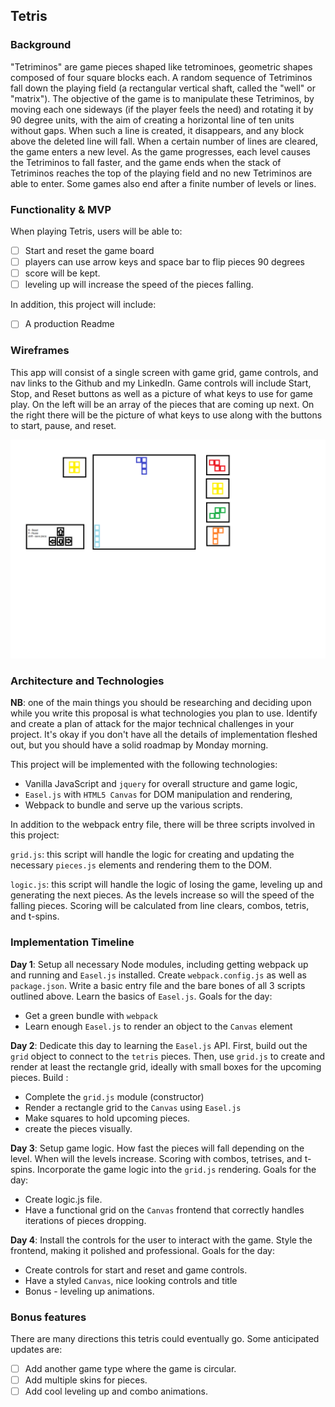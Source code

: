 ## Tetris

### Background

"Tetriminos" are game pieces shaped like tetrominoes, geometric shapes composed of four square blocks each. A random sequence of Tetriminos fall down the playing field (a rectangular vertical shaft, called the "well" or "matrix"). The objective of the game is to manipulate these Tetriminos, by moving each one sideways (if the player feels the need) and rotating it by 90 degree units, with the aim of creating a horizontal line of ten units without gaps. When such a line is created, it disappears, and any block above the deleted line will fall. When a certain number of lines are cleared, the game enters a new level. As the game progresses, each level causes the Tetriminos to fall faster, and the game ends when the stack of Tetriminos reaches the top of the playing field and no new Tetriminos are able to enter. Some games also end after a finite number of levels or lines.

### Functionality & MVP  

When playing Tetris, users will be able to:

- [ ] Start and reset the game board
- [ ] players can use arrow keys and space bar to flip pieces 90 degrees
- [ ] score will be kept.
- [ ] leveling up will increase the speed of the pieces falling.

In addition, this project will include:

- [ ] A production Readme

### Wireframes

This app will consist of a single screen with game grid, game controls, and nav links to the Github and my LinkedIn.  Game controls will include Start, Stop, and Reset buttons as well as a picture of what keys to use for game play. On the left will be an array of the pieces that are coming up next. On the right there will be the picture of what keys to use along with the buttons to start, pause, and reset.

![wireframes](https://github.com/forestturner/tetris/blob/master/tetris_wireframe.png)

### Architecture and Technologies

**NB**: one of the main things you should be researching and deciding upon while you write this proposal is what technologies you plan to use.  Identify and create a plan of attack for the major technical challenges in your project.  It's okay if you don't have all the details of implementation fleshed out, but you should have a solid roadmap by Monday morning.

This project will be implemented with the following technologies:

- Vanilla JavaScript and `jquery` for overall structure and game logic,
- `Easel.js` with `HTML5 Canvas` for DOM manipulation and rendering,
- Webpack to bundle and serve up the various scripts.

In addition to the webpack entry file, there will be three scripts involved in this project:

`grid.js`: this script will handle the logic for creating and updating the necessary `pieces.js` elements and rendering them to the DOM.

`logic.js`: this script will handle the logic of losing the game, leveling up and generating the next pieces. As the levels increase so will the speed of the falling pieces. Scoring will be calculated from line clears, combos, tetris, and t-spins.  

### Implementation Timeline

**Day 1**: Setup all necessary Node modules, including getting webpack up and running and `Easel.js` installed.  Create `webpack.config.js` as well as `package.json`.  Write a basic entry file and the bare bones of all 3 scripts outlined above.  Learn the basics of `Easel.js`.  Goals for the day:

- Get a green bundle with `webpack`
- Learn enough `Easel.js` to render an object to the `Canvas` element

**Day 2**: Dedicate this day to learning the `Easel.js` API.  First, build out the `grid` object to connect to the `tetris` pieces.  Then, use `grid.js` to create and render at least the rectangle  grid, ideally with small boxes for the upcoming pieces.  Build :

- Complete the `grid.js` module (constructor)
- Render a rectangle grid to the `Canvas` using `Easel.js`
- Make squares to hold upcoming pieces.
- create the pieces visually.

**Day 3**: Setup game logic. How fast the pieces will fall depending on the level. When will the levels increase. Scoring with combos, tetrises, and t-spins.   Incorporate the game logic into the `grid.js` rendering.  Goals for the day:

- Create logic.js file.
- Have a functional grid on the `Canvas` frontend that correctly handles iterations of pieces dropping.


**Day 4**: Install the controls for the user to interact with the game.  Style the frontend, making it polished and professional.  Goals for the day:

- Create controls for  start and reset and game controls.
- Have a styled `Canvas`, nice looking controls and title
- Bonus - leveling up animations.


### Bonus features

There are many directions this tetris could eventually go.  Some anticipated updates are:

- [ ] Add another game type where the game is circular.
- [ ] Add multiple skins for pieces.
- [ ] Add cool leveling up and combo animations.
